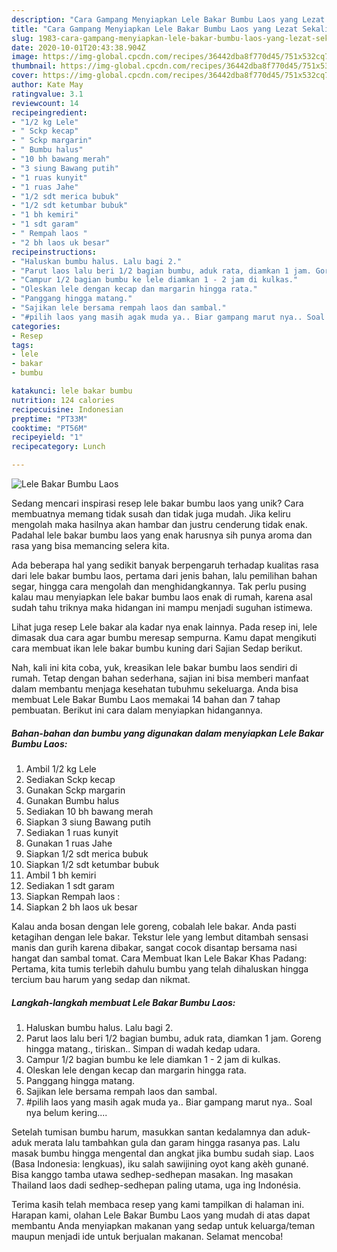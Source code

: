 ```yaml
---
description: "Cara Gampang Menyiapkan Lele Bakar Bumbu Laos yang Lezat Sekali"
title: "Cara Gampang Menyiapkan Lele Bakar Bumbu Laos yang Lezat Sekali"
slug: 1983-cara-gampang-menyiapkan-lele-bakar-bumbu-laos-yang-lezat-sekali
date: 2020-10-01T20:43:38.904Z
image: https://img-global.cpcdn.com/recipes/36442dba8f770d45/751x532cq70/lele-bakar-bumbu-laos-foto-resep-utama.jpg
thumbnail: https://img-global.cpcdn.com/recipes/36442dba8f770d45/751x532cq70/lele-bakar-bumbu-laos-foto-resep-utama.jpg
cover: https://img-global.cpcdn.com/recipes/36442dba8f770d45/751x532cq70/lele-bakar-bumbu-laos-foto-resep-utama.jpg
author: Kate May
ratingvalue: 3.1
reviewcount: 14
recipeingredient:
- "1/2 kg Lele"
- " Sckp kecap"
- " Sckp margarin"
- " Bumbu halus"
- "10 bh bawang merah"
- "3 siung Bawang putih"
- "1 ruas kunyit"
- "1 ruas Jahe"
- "1/2 sdt merica bubuk"
- "1/2 sdt ketumbar bubuk"
- "1 bh kemiri"
- "1 sdt garam"
- " Rempah laos "
- "2 bh laos uk besar"
recipeinstructions:
- "Haluskan bumbu halus. Lalu bagi 2."
- "Parut laos lalu beri 1/2 bagian bumbu, aduk rata, diamkan 1 jam. Goreng hingga matang., tiriskan.. Simpan di wadah kedap udara."
- "Campur 1/2 bagian bumbu ke lele diamkan 1 - 2 jam di kulkas."
- "Oleskan lele dengan kecap dan margarin hingga rata."
- "Panggang hingga matang."
- "Sajikan lele bersama rempah laos dan sambal."
- "#pilih laos yang masih agak muda ya.. Biar gampang marut nya.. Soal nya belum kering...."
categories:
- Resep
tags:
- lele
- bakar
- bumbu

katakunci: lele bakar bumbu 
nutrition: 124 calories
recipecuisine: Indonesian
preptime: "PT33M"
cooktime: "PT56M"
recipeyield: "1"
recipecategory: Lunch

---
```



![Lele Bakar Bumbu Laos](https://img-global.cpcdn.com/recipes/36442dba8f770d45/751x532cq70/lele-bakar-bumbu-laos-foto-resep-utama.jpg)

Sedang mencari inspirasi resep lele bakar bumbu laos yang unik? Cara membuatnya memang tidak susah dan tidak juga mudah. Jika keliru mengolah maka hasilnya akan hambar dan justru cenderung tidak enak. Padahal lele bakar bumbu laos yang enak harusnya sih punya aroma dan rasa yang bisa memancing selera kita.

Ada beberapa hal yang sedikit banyak berpengaruh terhadap kualitas rasa dari lele bakar bumbu laos, pertama dari jenis bahan, lalu pemilihan bahan segar, hingga cara mengolah dan menghidangkannya. Tak perlu pusing kalau mau menyiapkan lele bakar bumbu laos enak di rumah, karena asal sudah tahu triknya maka hidangan ini mampu menjadi suguhan istimewa.

Lihat juga resep Lele bakar ala kadar nya enak lainnya. Pada resep ini, lele dimasak dua cara agar bumbu meresap sempurna. Kamu dapat mengikuti cara membuat ikan lele bakar bumbu kuning dari Sajian Sedap berikut.


Nah, kali ini kita coba, yuk, kreasikan lele bakar bumbu laos sendiri di rumah. Tetap dengan bahan sederhana, sajian ini bisa memberi manfaat dalam membantu menjaga kesehatan tubuhmu sekeluarga. Anda bisa membuat Lele Bakar Bumbu Laos memakai 14 bahan dan 7 tahap pembuatan. Berikut ini cara dalam menyiapkan hidangannya.

<!--inarticleads1-->

##### Bahan-bahan dan bumbu yang digunakan dalam menyiapkan Lele Bakar Bumbu Laos:

1. Ambil 1/2 kg Lele
1. Sediakan  Sckp kecap
1. Gunakan  Sckp margarin
1. Gunakan  Bumbu halus
1. Sediakan 10 bh bawang merah
1. Siapkan 3 siung Bawang putih
1. Sediakan 1 ruas kunyit
1. Gunakan 1 ruas Jahe
1. Siapkan 1/2 sdt merica bubuk
1. Siapkan 1/2 sdt ketumbar bubuk
1. Ambil 1 bh kemiri
1. Sediakan 1 sdt garam
1. Siapkan  Rempah laos :
1. Siapkan 2 bh laos uk besar


Kalau anda bosan dengan lele goreng, cobalah lele bakar. Anda pasti ketagihan dengan lele bakar. Tekstur lele yang lembut ditambah sensasi manis dan gurih karena dibakar, sangat cocok disantap bersama nasi hangat dan sambal tomat. Cara Membuat Ikan Lele Bakar Khas Padang: Pertama, kita tumis terlebih dahulu bumbu yang telah dihaluskan hingga tercium bau harum yang sedap dan nikmat. 

<!--inarticleads2-->

##### Langkah-langkah membuat Lele Bakar Bumbu Laos:

1. Haluskan bumbu halus. Lalu bagi 2.
1. Parut laos lalu beri 1/2 bagian bumbu, aduk rata, diamkan 1 jam. Goreng hingga matang., tiriskan.. Simpan di wadah kedap udara.
1. Campur 1/2 bagian bumbu ke lele diamkan 1 - 2 jam di kulkas.
1. Oleskan lele dengan kecap dan margarin hingga rata.
1. Panggang hingga matang.
1. Sajikan lele bersama rempah laos dan sambal.
1. #pilih laos yang masih agak muda ya.. Biar gampang marut nya.. Soal nya belum kering....


Setelah tumisan bumbu harum, masukkan santan kedalamnya dan aduk-aduk merata lalu tambahkan gula dan garam hingga rasanya pas. Lalu masak bumbu hingga mengental dan angkat jika bumbu sudah siap. Laos (Basa Indonesia: lengkuas), iku salah sawijining oyot kang akèh gunané. Bisa kanggo tamba utawa sedhep-sedhepan masakan. Ing masakan Thailand laos dadi sedhep-sedhepan paling utama, uga ing Indonésia. 

Terima kasih telah membaca resep yang kami tampilkan di halaman ini. Harapan kami, olahan Lele Bakar Bumbu Laos yang mudah di atas dapat membantu Anda menyiapkan makanan yang sedap untuk keluarga/teman maupun menjadi ide untuk berjualan makanan. Selamat mencoba!
